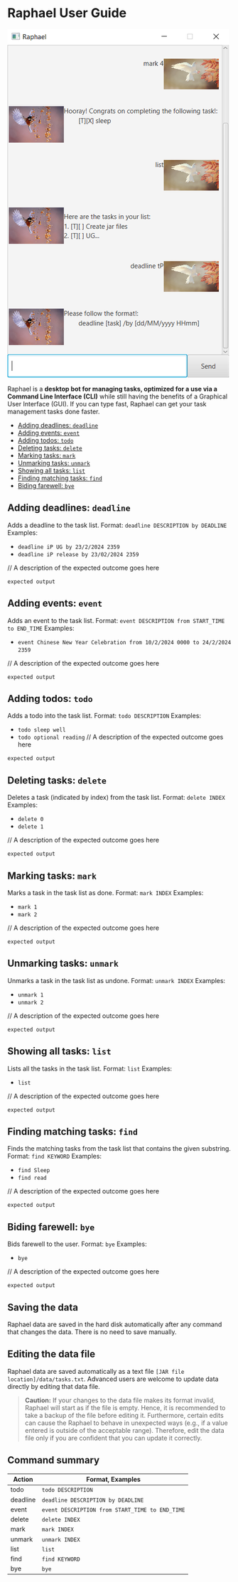# Raphael User Guide

![Raphael in action](Ui.png)

Raphael is a **desktop bot for managing tasks, optimized for a use via a Command Line Interface (CLI)** while still having the benefits of a Graphical User Interface (GUI). If you can type fast, Raphael can get your task management tasks done faster.
- [Adding deadlines: `deadline`](#adding-deadlines-deadline)
- [Adding events: `event`](#adding-events-event)
- [Adding todos: `todo`](#adding-todos-todo)
- [Deleting tasks: `delete`](#deleting-tasks-delete)
- [Marking tasks: `mark`](#marking-tasks-mark)
- [Unmarking tasks: `unmark`](#unmarking-tasks-unmark)
- [Showing all tasks: `list`](#showing-all-tasks-list)
- [Finding matching tasks: `find`](#finding-matching-tasks-find)
- [Biding farewell: `bye`](#biding-farewell-bye)

## Adding deadlines: `deadline`
Adds a deadline to the task list.
Format: `deadline DESCRIPTION by DEADLINE`
Examples:
* `deadline iP UG by 23/2/2024 2359`
* `deadline iP release by 23/02/2024 2359`

// A description of the expected outcome goes here

```
expected output
```

## Adding events: `event`
Adds an event to the task list.
Format: `event DESCRIPTION from START_TIME to END_TIME`
Examples:
* `event Chinese New Year Celebration from 10/2/2024 0000 to 24/2/2024 2359`

// A description of the expected outcome goes here

```
expected output
```

## Adding todos: `todo`
Adds a todo into the task list.
Format: `todo DESCRIPTION`
Examples:
* `todo sleep well`
* `todo optional reading`
// A description of the expected outcome goes here

```
expected output
```

## Deleting tasks: `delete`
Deletes a task (indicated by index) from the task list.
Format: `delete INDEX`
Examples:
* `delete 0`
* `delete 1`

// A description of the expected outcome goes here

```
expected output
```

## Marking tasks: `mark`
Marks a task in the task list as done.
Format: `mark INDEX`
Examples:
* `mark 1`
* `mark 2`

// A description of the expected outcome goes here

```
expected output
```

## Unmarking tasks: `unmark`
Unmarks a task in the task list as undone.
Format: `unmark INDEX`
Examples:
* `unmark 1`
* `unmark 2`

// A description of the expected outcome goes here

```
expected output
```

## Showing all tasks: `list`
Lists all the tasks in the task list.
Format: `list`
Examples:
* `list`

// A description of the expected outcome goes here

```
expected output
```

## Finding matching tasks: `find`
Finds the matching tasks from the task list that contains the given substring.
Format: `find KEYWORD`
Examples:
* `find Sleep`
* `find read`

// A description of the expected outcome goes here

```
expected output
```

## Biding farewell: `bye`
Bids farewell to the user.
Format: `bye`
Examples:
* `bye`

// A description of the expected outcome goes here

```
expected output
```

## Saving the data
Raphael data are saved in the hard disk automatically after any command that changes the data. There is no need to save manually.

## Editing the data file
Raphael data are saved automatically as a text file `[JAR file location]/data/tasks.txt`. Advanced users are welcome to update data directly by editing that data file.

> **Caution:** If your changes to the data file makes its format invalid, Raphael will start as if the file is empty. Hence, it is recommended to take a backup of the file before editing it.
> Furthermore, certain edits can cause the Raphael to behave in unexpected ways (e.g., if a value entered is outside of the acceptable range). Therefore, edit the data file only if you are confident that you can update it correctly.

## Command summary
| Action | Format, Examples                                |
|--------|-------------------------------------------------|
| todo   | `todo DESCRIPTION`                              |
|deadline| `deadline DESCRIPTION by DEADLINE`              |
|event| `event DESCRIPTION from START_TIME to END_TIME` |
|delete| `delete INDEX`                                  |
|mark| `mark INDEX`                                    |
|unmark| `unmark INDEX`                                  |
|list| `list`                                          |
|find| `find KEYWORD`                                  |
|bye| `bye`                                            |
